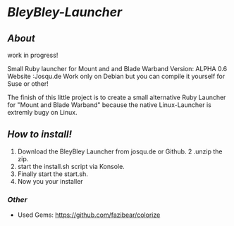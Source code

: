 # _BleyBley-Launcher_

## *About* 
work in progress!

Small Ruby launcher for Mount and and Blade Warband 
Version: ALPHA 0.6
Website :Josqu.de
Work only on Debian but you can compile it yourself for Suse or other!

The finish of this little project is to create a small alternative Ruby Launcher for "Mount and Blade Warband"
because the native Linux-Launcher is extremly bugy on Linux.

## *How to install!*
1. Download the BleyBley Launcher from josqu.de or Github.
2 .unzip the zip.
3. start the install.sh script via Konsole.
4. Finally start the start.sh.
5. Now you your installer  

### *Other*
* Used Gems: https://github.com/fazibear/colorize
